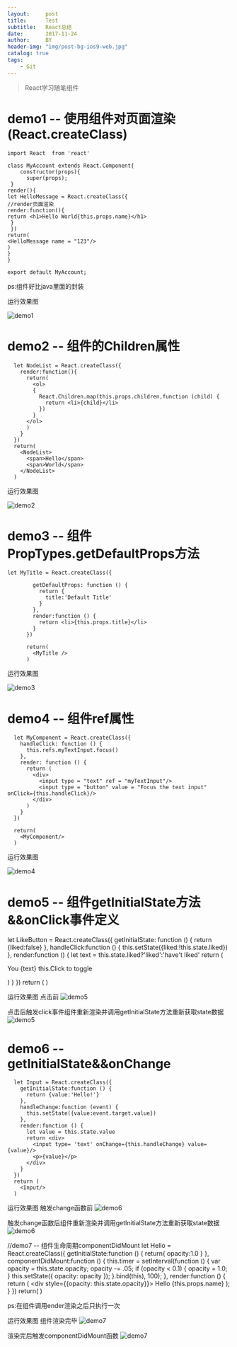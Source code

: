 ```yaml
---
layout:     post
title:      Test
subtitle:   React总结
date:       2017-11-24
author:     BY
header-img: "img/post-bg-ios9-web.jpg"
catalog: true
tags:
    - Git
---
```


>React学习随笔组件

# demo1 -- 使用组件对页面渲染(React.createClass)

    import React  from 'react'

    class MyAccount extends React.Component{
        constructor(props){
          super(props);
     }
    render(){
    let HelloMessage = React.createClass({
    //render页面渲染
    render:function(){
    return <h1>Hello World{this.props.name}</h1>
     }
     })
    return(
    <HelloMessage name = "123"/>
    )
    }
    }

    export default MyAccount;

ps:组件好比java里面的封装

运行效果图

![demo1](https://raw.githubusercontent.com/14308/14308.github.io/master/img/react-20171124-001.png)

# demo2 -- 组件的Children属性
      let NodeList = React.createClass({
        render:function(){
          return(
            <ol>
            {
              React.Children.map(this.props.children,function (child) {
                return <li>{child}</li>
              })
            }
          </ol>
          )
        }
      })
      return(
        <NodeList>
          <span>Hello</span>
          <span>World</span>
        </NodeList>
      )

运行效果图


![demo2](https://raw.githubusercontent.com/14308/14308.github.io/master/img/react-zujian-demo2.png)

# demo3 -- 组件PropTypes.getDefaultProps方法
    let MyTitle = React.createClass({

            getDefaultProps: function () {
              return {
                title:'Default Title'
              }
            },
            render:function () {
              return <li>{this.props.title}</li>
            }
          })

          return(
            <MyTitle />
          )

运行效果图

![demo3](https://raw.githubusercontent.com/14308/14308.github.io/master/img/react-zujian-demo3.png)


# demo4 -- 组件ref属性
      let MyComponent = React.createClass({
        handleClick: function () {
          this.refs.myTextInput.focus()
        },
        render: function () {
          return (
            <div>
              <input type = "text" ref = "myTextInput"/>
              <input type = "button" value = "Focus the text input" onClick={this.handleClick}/>
            </div>
          )
        }
      })

      return(
        <MyComponent/>
      )

运行效果图

![demo4](https://raw.githubusercontent.com/14308/14308.github.io/master/img/react-zujian-demo4.png)


# demo5 -- 组件getInitialState方法&&onClick事件定义
   let LikeButton = React.createClass({
     getInitialState: function () {
       return {liked:false}
     },
     handleClick:function () {
       this.setState({liked:!this.state.liked})
     },
     render:function () {
       let text = this.state.liked?'liked':'have\'t liked'
       return (
         <p onClick={this.handleClick}>
            You {text} this.Click to toggle
         </p>
       )
     }
   })
      return (
        <LikeButton/>
      )

运行效果图
点击前
![demo5](https://raw.githubusercontent.com/14308/14308.github.io/master/img/react-zujian-demo5-1.png)

点击后触发click事件组件重新渲染并调用getInitialState方法重新获取state数据
![demo5](https://raw.githubusercontent.com/14308/14308.github.io/master/img/react-zujian-demo5-2.png)


# demo6 -- getInitialState&&onChange
      let Input = React.createClass({
        getInitialState:function () {
          return {value:'Hello!'}
        },
        handleChange:function (event) {
          this.setState({value:event.target.value})
        },
        render:function () {
          let value = this.state.value
          return <div>
            <input type= 'text' onChange={this.handleChange} value={value}/>
            <p>{value}</p>
          </div>
        }
      })
      return (
        <Input/>
      )

运行效果图
触发change函数前
![demo6](https://raw.githubusercontent.com/14308/14308.github.io/master/img/react-zujian-demo6-1.png)

触发change函数后组件重新渲染并调用getInitialState方法重新获取state数据
![demo6](https://raw.githubusercontent.com/14308/14308.github.io/master/img/react-zujian-demo6-2.png)


//demo7 -- 组件生命周期componentDidMount
      let Hello = React.createClass({
      getInitialState:function () {
        return{
          opacity:1.0
      }
      },
      componentDidMount:function () {
        this.timer = setInterval(function () {
          var opacity = this.state.opacity;
          opacity -= .05;
          if (opacity < 0.1) {
            opacity = 1.0;
          }
          this.setState({
            opacity: opacity
          });
        }.bind(this), 100);
      },
      render:function () {
        return (
          <div style={{opacity: this.state.opacity}}>
            Hello {this.props.name}
          </div>
        );
      }
    })
      return(
        <Hello name = "world"/>
      )

ps:在组件调用ender渲染之后只执行一次

运行效果图
组件渲染完毕
![demo7](https://raw.githubusercontent.com/14308/14308.github.io/master/img/react-zujian-demo7-1.png)

渲染完后触发componentDidMount函数
![demo7](https://raw.githubusercontent.com/14308/14308.github.io/master/img/react-zujian-demo7-2.png)